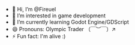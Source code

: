- 👋 Hi, I’m @Fireuel
- 👀 I’m interested in game development
- 🌱 I’m currently learning Godot Engine/GDScript
- 😄 Pronouns:  Olympic Trader （￣︶￣）↗
- ⚡ Fun fact: I'm alive :)

<!---
Fireuel/Fireuel is a ✨ special ✨ repository because its `README.md` (this file) appears on your GitHub profile.
You can click the Preview link to take a look at your changes.
--->
